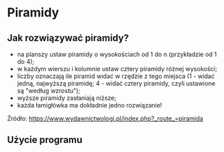 # Piramidy


## Jak rozwiązywać piramidy?

* na planszy ustaw piramidy o wysokościach od 1 do n (przykładzie od 1 do 4);
* w każdym wierszu i kolumnie ustaw cztery piramidy różnej wysokości;
* liczby oznaczają ile piramid widać w rzędzie z tego miejsca (1 - widać jedną, najwyższą piramidę; 4 - widać cztery piramidy, czyli ustawione są "według wzrostu");
* wyższe piramidy zasłaniają niższe;
* każda łamigłówka ma dokładnie jedno rozwiązanie!

Źródło: https://www.wydawnictwologi.pl/index.php?_route_=piramida

## Użycie programu 


